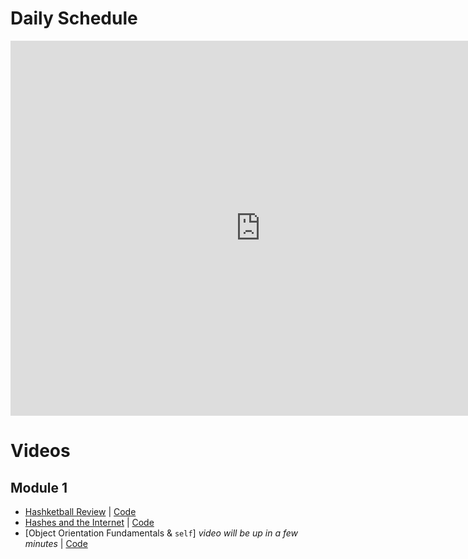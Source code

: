 # Daily Schedule
<iframe src="https://calendar.google.com/calendar/embed?src=flatironschool.com_4krcjtjp46171es5lnqn3knkm8%40group.calendar.google.com&ctz=America%2FNew_York" style="border: 0" width="800" height="600" frameborder="0" scrolling="no"></iframe>

# Videos

## Module 1
* [Hashketball Review](http://youtu.be/RFl9LL349QA) | [Code](https://gist.github.com/alexgriff/9281a31dd3c953920ac7ea8a0850f76a)
* [Hashes and the Internet](http://youtu.be/LXMu1vhtnJM) | [Code](https://gist.github.com/alexgriff/e6807ed7a4c2c3f1454cdad4f8c908c5)
* [Object Orientation Fundamentals & `self`] _video will be up in a few minutes_ | [Code](https://github.com/learn-co-curriculum/intro-to-objects-web-012918)
